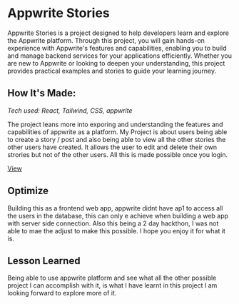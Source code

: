 # Appwrite Stories

Appwrite Stories is a project designed to help developers learn and explore the Appwrite platform. Through this project, you will gain hands-on experience with Appwrite's features and capabilities, enabling you to build and manage backend services for your applications efficiently. Whether you are new to Appwrite or looking to deepen your understanding, this project provides practical examples and stories to guide your learning journey.

## How It's Made:

_Tech used: React, Tailwind, CSS, appwrite_

The project leans more into exporing and understanding the features and capabilities of appwrite as a platform. My Project is about users being able to create a story / post and also being able to view all the other stories the other users have created. It allows the user to edit and delete their own strories but not of the other users. All this is made possible once you login.

[View](https://appwrite-stories.onrender.com/)

## Optimize

Building this as a frontend web app, appwrite didnt have ap1 to access all the users in the database, this can only e achieve when building a web app with server side connection. Also this being a 2 day hackthon, I was not able to mae the adjust to make this possible. I hope you enjoy it for what it is.

## Lesson Learned

Being able to use appwrite platform and see what all the other possible project I can accomplish with it, is what I have learnt in this project I am looking forward to explore more of it.
